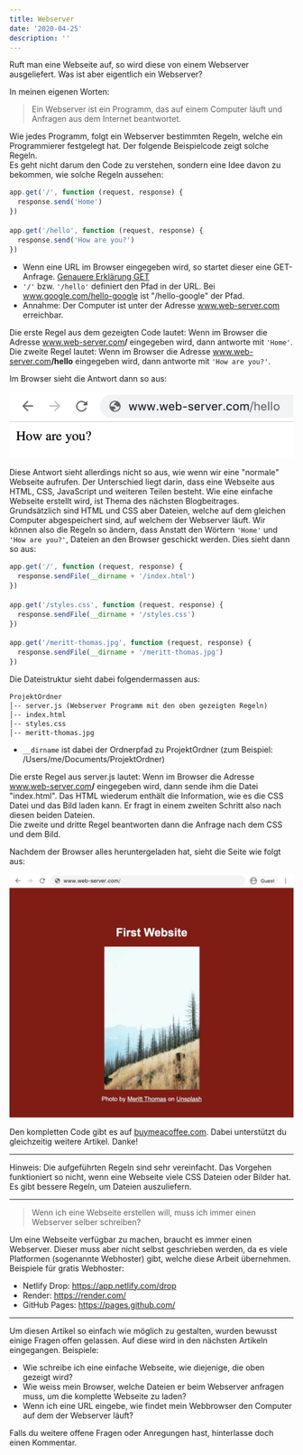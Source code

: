 ```yaml
---
title: Webserver
date: '2020-04-25'
description: ''
---
```


Ruft man eine Webseite auf, so wird diese von einem Webserver ausgeliefert. Was ist aber eigentlich ein Webserver?

In meinen eigenen Worten:

> Ein Webserver ist ein Programm, das auf einem Computer läuft und Anfragen aus dem Internet beantwortet.

Wie jedes Programm, folgt ein Webserver bestimmten Regeln, welche ein Programmierer festgelegt hat. Der folgende Beispielcode zeigt solche Regeln.<br />
Es geht nicht darum den Code zu verstehen, sondern eine Idee davon zu bekommen, wie solche Regeln aussehen:

```js
app.get('/', function (request, response) {
  response.send('Home')
})

app.get('/hello', function (request, response) {
  response.send('How are you?')
})
```

- Wenn eine URL im Browser eingegeben wird, so startet dieser eine GET-Anfrage. [Genauere Erklärung GET](https://developer.mozilla.org/de/docs/Web/HTTP/Methods/GET)
- `'/'` bzw. `'/hello'` definiert den Pfad in der URL. Bei www.google.com/hello-google ist "/hello-google" der Pfad.
- Annahme: Der Computer ist unter der Adresse www.web-server.com erreichbar.

Die erste Regel aus dem gezeigten Code lautet: Wenn im Browser die Adresse www.web-server.com<b>/</b> eingegeben wird, dann antworte mit `'Home'`.<br/>
Die zweite Regel lautet: Wenn im Browser die Adresse www.web-server.com<b>/hello</b> eingegeben wird, dann antworte mit `'How are you?'`.<br/>

Im Browser sieht die Antwort dann so aus:

![Browserfenster, welches die Wörter 'How are you?' anzeigt](./web-server-hello.jpg)

Diese Antwort sieht allerdings nicht so aus, wie wenn wir eine "normale" Webseite aufrufen. Der Unterschied liegt darin, dass eine Webseite aus HTML, CSS, JavaScript und weiteren Teilen besteht. Wie eine einfache Webseite erstellt wird, ist Thema des nächsten Blogbeitrages.<br />
Grundsätzlich sind HTML und CSS aber Dateien, welche auf dem gleichen Computer abgespeichert sind, auf welchem der Webserver läuft. Wir können also die Regeln so ändern, dass Anstatt den Wörtern `'Home'` und `'How are you?'`, Dateien an den Browser geschickt werden. Dies sieht dann so aus:

```js
app.get('/', function (request, response) {
  response.sendFile(__dirname + '/index.html')
})

app.get('/styles.css', function (request, response) {
  response.sendFile(__dirname + '/styles.css')
})

app.get('/meritt-thomas.jpg', function (request, response) {
  response.sendFile(__dirname + '/meritt-thomas.jpg')
})
```

Die Dateistruktur sieht dabei folgendermassen aus:

```
ProjektOrdner
│-- server.js (Webserver Programm mit den oben gezeigten Regeln)
│-- index.html
│-- styles.css
│-- meritt-thomas.jpg
```

- `__dirname` ist dabei der Ordnerpfad zu ProjektOrdner (zum Beispiel: /Users/me/Documents/ProjektOrdner)

Die erste Regel aus server.js lautet: Wenn im Browser die Adresse www.web-server.com<b>/</b> eingegeben wird, dann sende ihm die Datei "index.html". Das HTML wiederum enthält die Information, wie es die CSS Datei und das Bild laden kann. Er fragt in einem zweiten Schritt also nach diesen beiden Dateien.<br />
Die zweite und dritte Regel beantworten dann die Anfrage nach dem CSS und dem Bild.

Nachdem der Browser alles heruntergeladen hat, sieht die Seite wie folgt aus:

![Browserfenster, welches eine Webseite mit Titel und Bild anzeigt](./web-server-website.jpg)

Den kompletten Code gibt es auf <a href="https://www.buymeacoffee.com/l/webserver" target="_blank" rel="noopener noreferrer">buymeacoffee.com</a>. Dabei unterstützt du gleichzeitig weitere Artikel. Danke!

---

Hinweis: Die aufgeführten Regeln sind sehr vereinfacht. Das Vorgehen funktioniert so nicht, wenn eine Webseite viele CSS Dateien oder Bilder hat. Es gibt bessere Regeln, um Dateien auszuliefern.

---

> Wenn ich eine Webseite erstellen will, muss ich immer einen Webserver selber schreiben?

Um eine Webseite verfügbar zu machen, braucht es immer einen Webserver. Dieser muss aber nicht selbst geschrieben werden, da es viele Platformen (sogenannte Webhoster) gibt, welche diese Arbeit übernehmen. Beispiele für gratis Webhoster:

- Netlify Drop: https://app.netlify.com/drop
- Render: https://render.com/
- GitHub Pages: https://pages.github.com/

---

Um diesen Artikel so einfach wie möglich zu gestalten, wurden bewusst einige Fragen offen gelassen. Auf diese wird in den nächsten Artikeln eingegangen. Beispiele:

- Wie schreibe ich eine einfache Webseite, wie diejenige, die oben gezeigt wird?
- Wie weiss mein Browser, welche Dateien er beim Webserver anfragen muss, um die komplette Webseite zu laden?
- Wenn ich eine URL eingebe, wie findet mein Webbrowser den Computer auf dem der Webserver läuft?

Falls du weitere offene Fragen oder Anregungen hast, hinterlasse doch einen Kommentar.
